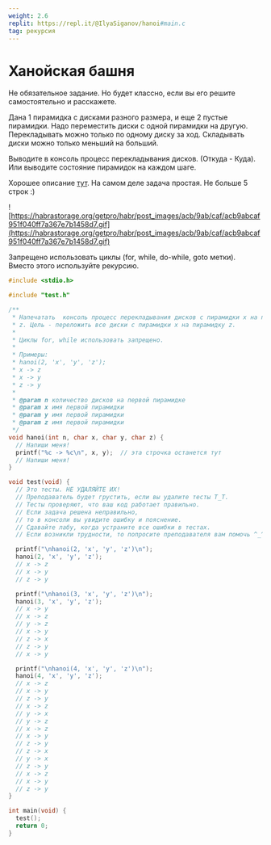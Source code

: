 ```yaml
---
weight: 2.6
replit: https://repl.it/@IlyaSiganov/hanoi#main.c
tag: рекурсия
---
```


# Ханойская башня

Не обязательное задание. Но будет классно, если вы его решите самостоятельно и расскажете.

Дана 1 пирамидка с дисками разного размера, и еще 2 пустые пирамидки. Надо переместить диски с одной пирамидки на другую. Перекладывать можно только по одному диску за ход. Складывать диски можно только меньший на больший.

Выводите в консоль процесс перекладывания дисков. (Откуда - Куда). Или выводите состояние пирамидок на каждом шаге.

Хорошее описание [тут](https://m.habrahabr.ru/post/200758/). На самом деле задача простая. Не больше 5 строк :)

![https://habrastorage.org/getpro/habr/post_images/acb/9ab/caf/acb9abcaf951f040ff7a367e7b1458d7.gif](https://habrastorage.org/getpro/habr/post_images/acb/9ab/caf/acb9abcaf951f040ff7a367e7b1458d7.gif)

Запрещено использовать циклы (for, while, do-while, goto метки). Вместо этого используйте рекурсию.

```c
#include <stdio.h>

#include "test.h"

/**
 * Напечатать  консоль процесс перекладывания дисков с пирамидки x на пирамидку
 * z. Цель - переложить все диски с пирамидки x на пирамидку z.
 *
 * Циклы for, while использовать запрещено.
 *
 * Примеры:
 * hanoi(2, 'x', 'y', 'z');
 * x -> z
 * x -> y
 * z -> y
 *
 * @param n количество дисков на первой пирамидке
 * @param x имя первой пирамидки
 * @param y имя первой пирамидки
 * @param z имя первой пирамидки
 */
void hanoi(int n, char x, char y, char z) {
  // Напиши меня!
  printf("%c -> %c\n", x, y);  // эта строчка останется тут
  // Напиши меня!
}

void test(void) {
  // Это тесты. НЕ УДАЛЯЙТЕ ИХ!
  // Преподаватель будет грустить, если вы удалите тесты T_T.
  // Тесты проверяют, что ваш код работает правильно.
  // Если задача решена неправильно,
  // то в консоли вы увидите ошибку и пояснение.
  // Сдавайте лабу, когда устраните все ошибки в тестах.
  // Если возникли трудности, то попросите преподавателя вам помочь ^_^.

  printf("\nhanoi(2, 'x', 'y', 'z')\n");
  hanoi(2, 'x', 'y', 'z');
  // x -> z
  // x -> y
  // z -> y

  printf("\nhanoi(3, 'x', 'y', 'z')\n");
  hanoi(3, 'x', 'y', 'z');
  // x -> y
  // x -> z
  // y -> z
  // x -> y
  // z -> x
  // z -> y
  // x -> y

  printf("\nhanoi(4, 'x', 'y', 'z')\n");
  hanoi(4, 'x', 'y', 'z');
  // x -> z
  // x -> y
  // z -> y
  // x -> z
  // y -> x
  // y -> z
  // x -> z
  // x -> y
  // z -> y
  // z -> x
  // y -> x
  // z -> y
  // x -> z
  // x -> y
  // z -> y
}

int main(void) {
  test();
  return 0;
}
```

